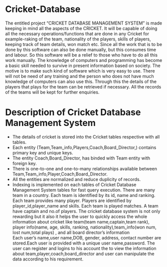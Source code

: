 # Cricket-Database
The entitled project “CRICKET DATABASE MANAGEMENT SYSTEM” is made keeping in mind all the aspects of the CRICKET. It will be capable of doing all the necessary operations/functions that are done in any Cricket for example-raking of the team, nationality of the players, skills of players, keeping track of team details, won match etc. Since all the work that is to be done by this software can also be done manually, but this consumes time and labour. So this software will be a relief to those who have to do all this work manually. The knowledge of computers and programming has become a basic skill needed to survive in present information based on society.
The motive is to make such kind of software which is very easy to use. There will not be need of any training and the person who does not have much knowledge of computers can also use this. Through this the details of the players that plays for the team can be retrieved if necessary. All the records of the teams will be kept for further enquiries.
# Description of Cricket Database Management System
*	The details of cricket is stored into the Cricket tables respective with all tables.
*	Each entity (Team,Team_info,Players,Coach,Board_Director,) contains primary key and unique keys.
*	The entity Coach,Board_Director, has binded with Team entity with foreign key.
*	There is one-to-one and one-to-many relationships available between Team,Team_info,Player,Coach,Board_Director.
*	All the entities are normalized and reduce duplicity of records.
*	Indexing is implemented on each tables of Cricket Database Management System tables for fast query execution.
There are many team in a country. Each team is identified by its id, name and ranking. Each team provides many player. Players are identified by player_id,player_name and skills. Each team is played matches. A team have captain and no.of players.
The cricket database system is not only rewarding  but it also it helps the user to quickly access the whole information about cricket like team(team name,captain,team rank), player info(name, age, skills, ranking, nationality),team_info(won num, lost num,total plays) , and all board director’s information  
Each user’s name,user name,DOB, gender, address, contact number are stored.Each user is provided with a unique user name,password. 
The user can register and logins to his account the to view the information about team,player,coach,board_director and user can manipulate the data according to his requirement. 
